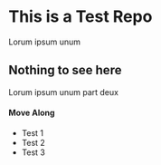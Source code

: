 # This is a Test Repo
Lorum ipsum unum
## Nothing to see here
Lorum ipsum unum part deux
#### Move Along
  - Test 1
  - Test 2
  - Test 3
